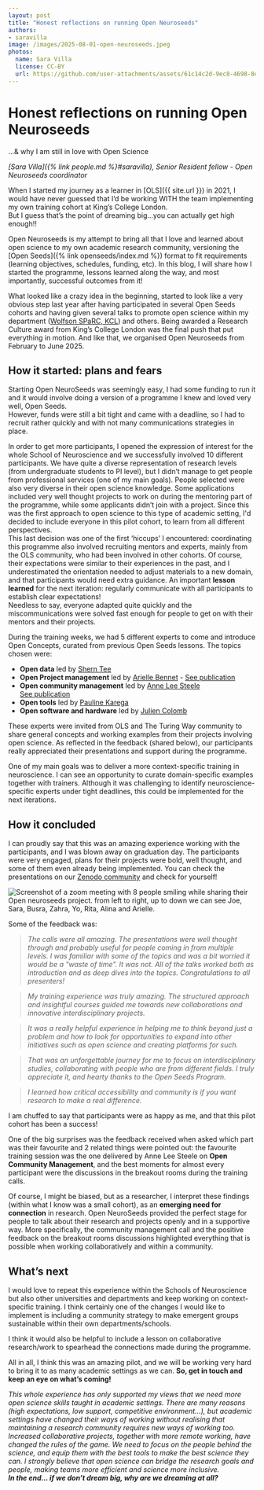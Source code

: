 ```yaml
---
layout: post
title: "Honest reflections on running Open Neuroseeds"
authors:
- saravilla
image: /images/2025-08-01-open-neuroseeds.jpeg
photos:
  name: Sara Villa
  license: CC-BY
  url: https://github.com/user-attachments/assets/61c14c2d-9ec8-4698-8ed4-10ec908bd472.jpeg
---
```


# Honest reflections on running Open Neuroseeds
...& why I am still in love with Open Science

*[Sara Villa]({% link people.md %}#saravilla), Senior Resident fellow - Open Neuroseeds coordinator*

When I started my journey as a learner in [OLS]({{ site.url }}) in 2021, I would have never guessed that I’d be working WITH the team implementing my own training cohort at King’s College London.   
But I guess that’s the point of dreaming big…you can actually get high enough!! 

Open Neuroseeds is my attempt to bring all that I love and learned about open science to my own academic research community, versioning the [Open Seeds]({% link openseeds/index.md %}) format to fit requirements (learning objectives, schedules, funding, etc). 
In this blog, I will share how I started the programme, lessons learned along the way, and most importantly, successful outcomes from it! 

What looked like a crazy idea in the beginning, started to look like a very obvious step last year after having participated in several Open Seeds cohorts and having given several talks to promote open science within my department ([Wolfson SPaRC, KCL](https://www.kcl.ac.uk/neuroscience/about/departments/wolfson)) and others. 
Being awarded a Research Culture award from King’s College London was the final push that put everything in motion. And like that, we organised Open Neuroseeds from February to June 2025\. 

## How it started: plans and fears

Starting Open NeuroSeeds was seemingly easy, I had some funding to run it and it would involve doing a version of a programme I knew and loved very well, Open Seeds.   
However, funds were still a bit tight and came with a deadline, so I had to recruit rather quickly and with not many communications strategies in place. 

In order to get more participants, I opened the expression of interest for the whole School of Neuroscience and we successfully involved 10 different participants. 
We have quite a diverse representation of research levels (from undergraduate students to PI level), but I didn’t manage to get people from professional services (one of my main goals). 
People selected were also very diverse in their open science knowledge. Some applications included very well thought projects to work on during the mentoring part of the programme, while some applicants didn’t join with a project. 
Since this was the first approach to open science to this type of academic setting, I'd decided to include everyone in this pilot cohort, to learn from all different perspectives.   
This last decision was one of the first ‘hiccups’ I encountered: coordinating this programme also involved recruiting mentors and experts, mainly from the OLS community, who had been involved in other cohorts. 
Of course, their expectations were similar to their experiences in the past, and I underestimated the orientation needed to adjust materials to a new domain, and that participants would need extra guidance. 
An important **lesson learned** for the next iteration: regularly communicate with all participants to establish clear expectations!   
Needless to say, everyone adapted quite quickly and the miscommunications were solved fast enough for people to get on with their mentors and their projects. 

During the training weeks, we had 5 different experts to come and introduce Open Concepts, curated from previous Open Seeds lessons. The topics chosen were: 

- **Open data** led by [Shern Tee](https://experts.griffith.edu.au/42874-shern-tee)   
- **Open Project management** led by [Arielle Bennet](https://www.linkedin.com/in/ariellebennett) - [See publication](https://doi.org/10.5281/zenodo.15125211)  
- **Open community management** led by [Anne Lee Steele](https://www.aleesteele.com/)  
  [See publication](https://zenodo.org/records/15006451)  
- **Open tools** led by [Pauline Karega](https://ke.linkedin.com/in/pauline-karega-20b72a145)  
- **Open software and hardware** led by [Julien Colomb](https://de.linkedin.com/in/colombjulien)

These experts were invited from OLS and The Turing Way community to share general concepts and working examples from their projects involving open science. 
As reflected in the feedback (shared below), our participants really appreciated their presentations and support during the programme.

One of my main goals was to deliver a more context-specific training in neuroscience. I can see an opportunity to curate domain-specific examples together with trainers. 
Although it was challenging to identify neuroscience-specific experts under tight deadlines, this could be implemented for the next iterations.

## How it concluded

I can proudly say that this was an amazing experience working with the participants, and I was blown away on graduation day. 
The participants were very engaged, plans for their projects were bold, well thought, and some of them even already being implemented. 
You can check the presentations on our [Zenodo community](https://zenodo.org/communities/openlifesci/records?q=&l=list&p=1&s=10&sort=newest) and check for yourself! 

![Screenshot of a zoom meeting with 8 people smiling while sharing their Open neuroseeds project. from left to right, up to down we can see Joe, Sara, Busra, Zahra, Yo, Rita, Alina and Arielle.](https://github.com/user-attachments/assets/32f58247-ec1f-4c0e-8392-e71efa656b7f)

Some of the feedback was: 

> *The calls were all amazing. The presentations were well thought through and probably useful for people coming in from multiple levels. I was familiar with some of the topics and was a bit worried it would be a "waste of time". It was not. All of the talks worked both as introduction and as deep dives into the topics. Congratulations to all presenters\!*

> *My training experience was truly amazing. The structured approach and insightful courses guided me towards new collaborations and innovative interdisciplinary projects.*

> *It was a really helpful experience in helping me to think beyond just a problem and how to look for opportunities to expand into other initiatives such as open science and creating platforms for such.*

> *That was an unforgettable journey for me to focus on interdisciplinary studies, collaborating with people who are from different fields. I truly appreciate it, and hearty thanks to the Open Seeds Program.*

> *I learned how critical accessibility and community is if you want research to make a real difference.*

I am chuffed to say that participants were as happy as me, and that this pilot cohort has been a success! 

One of the big surprises was the feedback received when asked which part was their favourite and 2 related things were pointed out: the favourite training session was the one delivered by Anne Lee Steele on **Open Community Management**, 
and the best moments for almost every participant were the discussions in the breakout rooms during the training calls. 

Of course, I might be biased, but as a researcher,  I interpret these findings (within what I know was a small cohort), as an **emerging need for connection** in research. Open NeuroSeeds provided the perfect stage for people to talk about their research and projects openly and in a supportive way. More specifically,  the community management call and the positive feedback on the breakout rooms discussions highlighted everything that is possible when working collaboratively and within a community. 

## What’s next

I would love to repeat this experience within the Schools of Neuroscience but also other universities and departments and keep working on context-specific training. 
I think certainly one of the changes I would like to implement is including a community strategy to make emergent groups sustainable within their own departments/schools. 

I think it would also be helpful to include a lesson on collaborative research/work to spearhead the connections made during the programme. 

All in all, I think this was an amazing pilot, and we will be working very hard to bring it to as many academic settings as we can. 
**So, get in touch and keep an eye on what’s coming!** 

*This whole experience has only supported my views that we need more open science skills taught in academic settings. 
There are many reasons (high expectations, low support, competitive environment…), but academic settings have changed their ways of working without realising that maintaining a research community requires new ways of working too. 
Increased collaborative projects, together with more remote working, have changed the rules of the game. We need to focus on the people behind the science, and equip them with the best tools to make the best science they can. I strongly believe that open science can bridge the research goals and people, making teams more efficient and science more inclusive.*   
***In the end… if we don’t dream big, why are we dreaming at all?*** 
